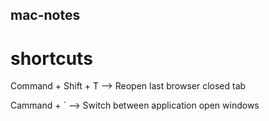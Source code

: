 ## mac-notes

# shortcuts


Command + Shift + T --> Reopen last browser closed tab 

Cammand + ` --> Switch between application open windows


